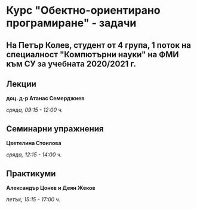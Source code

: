 # Курс "Обектно-ориентирано програмиране" - задачи
## На Петър Колев, студент от 4 група, 1 поток на специалност "Компютърни науки" на ФМИ към СУ за учебната 2020/2021 г.

## Лекции 
**доц. д-р Атанас Семерджиев**

*сряда, 09:15 - 12:00 ч.*

## Семинарни упражнения
**Цветелина Стоилова**

*сряда, 12:15 - 14:00 ч.*

## Практикуми 
**Александър Цонев и Деян Жеков**

*петък, 15:15 - 17:00 ч.*

